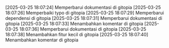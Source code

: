 [2025-03-25 18:07:24] Memperbarui dokumentasi di gitopia
[2025-03-25 18:07:26] Memperbaiki typo di gitopia
[2025-03-25 18:07:29] Memperbarui dependensi di gitopia
[2025-03-25 18:07:31] Memperbarui dokumentasi di gitopia
[2025-03-25 18:07:33] Menambahkan komentar di gitopia
[2025-03-25 18:07:36] Memperbarui dokumentasi di gitopia
[2025-03-25 18:07:38] Menambahkan fitur kecil di gitopia
[2025-03-25 18:07:40] Menambahkan komentar di gitopia
